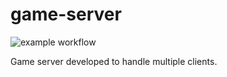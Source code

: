 # game-server

![example workflow](https://github.com/DigVijayWa/life-server/actions/workflows/build.yml/badge.svg)

Game server developed to handle multiple clients.
